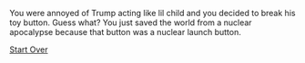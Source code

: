  You were annoyed of Trump acting like lil child and you decided to break his toy button. Guess what? You just saved the world from a nuclear apocalypse because that button was a nuclear launch button.
 
 
 
 
 
 
 
 
 
 
 
 
 [Start Over](../start/wake-up.md)